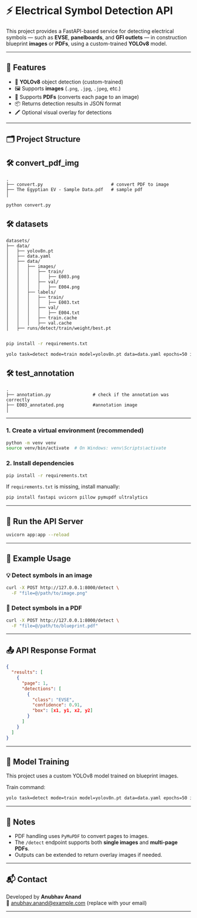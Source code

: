 
# ⚡ Electrical Symbol Detection API

This project provides a FastAPI-based service for detecting electrical symbols — such as **EVSE**, **panelboards**, and **GFI outlets** — in construction blueprint **images** or **PDFs**, using a custom-trained **YOLOv8** model.

---

## 🚀 Features

- 🧠 **YOLOv8** object detection (custom-trained)
- 🖼️ Supports **images** (`.png`, `.jpg`, `.jpeg`, etc.)
- 📄 Supports **PDFs** (converts each page to an image)
- 📦 Returns detection results in JSON format
- 🖍️ Optional visual overlay for detections

---

## 🗂️ Project Structure

## 🛠️ convert_pdf_img
```
.
├── convert.py                          # convert PDF to image        
├── The Egyptian EV - Sample Data.pdf   # sample pdf
│   
```
```bash
python convert.py
```

## 🛠️ datasets

```
datasets/
├── data/
│   ├── yolov8n.pt
│   ├── data.yaml
│   ├── data/
│   │   ├── images/
│   │   │   ├── train/
│   │   │   │   ├── E003.png
│   │   │   ├── val/
│   │   │   │   ├── E004.png
│   │   ├── labels/
│   │   │   ├── train/
│   │   │   │   ├── E003.txt
│   │   │   ├── val/
│   │   │   │   ├── E004.txt
│   │   │   ├── train.cache
│   │   │   ├── val.cache
│   ├── runs/detect/train/weight/best.pt
 
```
```bash
pip install -r requirements.txt
```
```bash
yolo task=detect mode=train model=yolov8n.pt data=data.yaml epochs=50 imgsz=640
```
## 🛠️ test_annotation
```
.
├── annotation.py                # check if the annotation was correctly       
├── E003_annotated.png           #annotation image
│   
```

---



### 1. Create a virtual environment (recommended)

```bash
python -m venv venv
source venv/bin/activate  # On Windows: venv\Scripts\activate
```

### 2. Install dependencies

```bash
pip install -r requirements.txt
```

If `requirements.txt` is missing, install manually:

```bash
pip install fastapi uvicorn pillow pymupdf ultralytics
```

---

## 🏃 Run the API Server

```bash
uvicorn app:app --reload
```

---

## 🧪 Example Usage

### 💡 Detect symbols in an image

```bash
curl -X POST http://127.0.0.1:8000/detect \
  -F "file=@/path/to/image.png"
```

### 📄 Detect symbols in a PDF

```bash
curl -X POST http://127.0.0.1:8000/detect \
  -F "file=@/path/to/blueprint.pdf"
```

---

## 📤 API Response Format

```json
{
  "results": [
    {
      "page": 1,
      "detections": [
        {
          "class": "EVSE",
          "confidence": 0.91,
          "box": [x1, y1, x2, y2]
        }
      ]
    }
  ]
}
```

---

## 🧠 Model Training

This project uses a custom YOLOv8 model trained on blueprint images.

Train command:

```bash
yolo task=detect mode=train model=yolov8n.pt data=data.yaml epochs=50 imgsz=640
```

---

## 🛑 Notes

- PDF handling uses `PyMuPDF` to convert pages to images.
- The `/detect` endpoint supports both **single images** and **multi-page PDFs**.
- Outputs can be extended to return overlay images if needed.

---

## 📬 Contact

Developed by **Anubhav Anand**  
📧 anubhav.anand@example.com (replace with your email)

---

